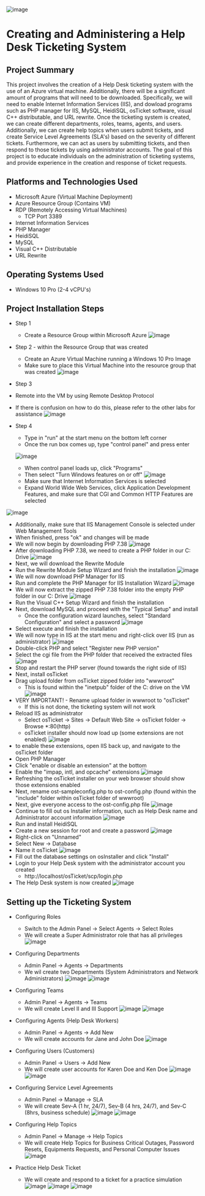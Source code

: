

![image](https://github.com/chriskhawaja/ticketingsystem/assets/153021794/a4262750-495a-4fcd-81b0-7387b8fbca1e)





<h1>Creating and Administering a Help Desk Ticketing System</h1>

<h2>Project Summary</h2>
This project involves the creation of a Help Desk ticketing system with the use of an Azure virtual machine. Additionally, there will be a significant amount of programs that will need to be downloaded. Specifically, we will need to enable Internet Information Services (IIS), and dowload programs such as PHP manager for IIS, MySQL, HeidiSQL, osTicket software, visual C++ distributable, and URL rewrite. Once the ticketing system is created, we can create different departments, roles, teams, agents, and users. Additionally, we can create help topics when users submit tickets, and create Service Level Agreements (SLA's) based on the severity of different tickets. Furthermore, we can act as users by submitting tickets, and then respond to those tickets by using administrator accounts. The goal of this project is to educate individuals on the administration of ticketing systems, and provide experience in the creation and response of ticket requests. 
<h2>Platforms and Technologies Used</h2>

- Microsoft Azure (Virtual Machine Deployment)
- Azure Resource Group (Contains VM)
- RDP (Remotely Accessing Virtual Machines)
  - TCP Port 3389
- Internet Information Services
- PHP Manager
- HeidiSQL
- MySQL
- Visual C++ Distributable
- URL Rewrite
<h2>Operating Systems Used </h2>

- Windows 10 Pro (2-4 vCPU's)

<h2>Project Installation Steps</h2>

- Step 1
  - Create a Resource Group within Microsoft Azure
![image](https://github.com/chriskhawaja/ticketingsystem/assets/153021794/88698d6a-43ad-430f-b331-c399cd577884)


- Step 2  - within the Resource Group that was created
  - Create an Azure Virtual Machine running a Windows 10 Pro Image
  - Make sure to place this Virtual Machine into the resource group that was created
![image](https://github.com/chriskhawaja/ticketingsystem/assets/153021794/0f60f238-cbfe-40fd-a5b3-4568c566de05)


- Step 3
 - Remote into the VM by using Remote Desktop Protocol 
  - If there is confusion on how to do this, please refer to the other labs for assistance
![image](https://github.com/chriskhawaja/ticketingsystem/assets/153021794/7dafb199-6ac0-455a-aa33-d32b74ca1faa)



- Step 4
   - Type in "run" at the start menu on the bottom left corner
   - Once the run box comes up, type "control panel" and press enter

    ![image](https://github.com/chriskhawaja/ticketingsystem/assets/153021794/c6aa20ed-95ce-4084-b6cb-0ba6c3ddc0d4)
  - When control panel loads up, click "Programs"
  - Then select "Turn Windows features on or off"
![image](https://github.com/chriskhawaja/ticketingsystem/assets/153021794/ebb6436d-e9f5-4b64-afb6-fe90e1d71a1b)
  - Make sure that Internet Information Services is selected
  - Expand World Wide Web Services, click Application Development Features, and make sure that CGI and Common HTTP Features are selected
    
![image](https://github.com/chriskhawaja/ticketingsystem/assets/153021794/524a3f4f-fd28-4833-85f7-4f47cb292ea1)
  - Additionally, make sure that IIS Management Console is selected under Web Management Tools
  - When finished, press "ok" and changes will be made
  - We will now begin by downloading PHP 7.38
![image](https://github.com/chriskhawaja/ticketingsystem/assets/153021794/b3021099-62bc-4982-bb43-6398b1f5f8b0)
  - After downloading PHP 7.38, we need to create a PHP folder in our C: Drive
![image](https://github.com/chriskhawaja/ticketingsystem/assets/153021794/b54bb74c-9fd3-4039-82f8-d0626365e6dc)
  - Next, we will download the Rewrite Module
  - Run the Rewrite Module Setup Wizard and finish the installation
![image](https://github.com/chriskhawaja/ticketingsystem/assets/153021794/c139c988-6dcf-46d7-a1d2-adeb45ba61d8)
  - We will now download PHP Manager for IIS
  - Run and complete the PHP Manager for IIS Installation Wizard
![image](https://github.com/chriskhawaja/ticketingsystem/assets/153021794/94569378-4585-4b0a-ac26-e473c0b065ee)
  - We will now extract the zipped PHP 7.38 folder into the empty PHP folder in our C: Drive
  ![image](https://github.com/chriskhawaja/ticketingsystem/assets/153021794/f7baf457-355c-43c5-b206-5913562f26ba)
  - Run the Visual C++ Setup Wizard and finish the installation
  - Next, download MySQL and proceed with the "Typical Setup" and install
    - Once the configuration wizard launches, select "Standard Configuration" and select a password
  ![image](https://github.com/chriskhawaja/ticketingsystem/assets/153021794/2fa48bd6-c515-4c4d-afc7-3fe99d51ec5e)
  - Select execute and finish the installation 
  - We will now type in IIS at the start menu and right-click over IIS (run as administrator)
![image](https://github.com/chriskhawaja/ticketingsystem/assets/153021794/09714785-5a2d-4bee-80df-12cc98bcee38)
  - Double-click PHP and select "Register new PHP version"
  - Select the cgi file from the PHP folder that received the extracted files 
![image](https://github.com/chriskhawaja/ticketingsystem/assets/153021794/4f6d7a0b-0d44-4bc4-8e57-e1b6b90efa2f)
  - Stop and restart the PHP server (found towards the right side of IIS)
  - Next, install osTicket
  - Drag upload folder from osTicket zipped folder into "wwwroot"
    - This is found within the "inetpub" folder of the C: drive on the VM
![image](https://github.com/chriskhawaja/ticketingsystem/assets/153021794/108d481b-e402-463c-a95c-97c57d7e5689)
  - VERY IMPORTANT! - Rename upload folder in wwwroot to "osTicket"
    - If this is not done, the ticketing system will not work
  - Reload IIS as administrator
    - Select osTicket -> Sites -> Default Web Site -> osTicket folder -> Browse *:80(http)
    - osTicket installer should now load up (some extensions are not enabled)
![image](https://github.com/chriskhawaja/ticketingsystem/assets/153021794/62ce7539-d4fd-4f5d-9738-1f70afb8d354)
  - to enable these extensions, open IIS back up, and navigate to the osTicket folder
  - Open PHP Manager
  - Click "enable or disable an extension" at the bottom
  - Enable the "impap, intl, and opcache" extensions
![image](https://github.com/chriskhawaja/ticketingsystem/assets/153021794/79e7278f-92ac-4515-8888-853bcdf866c1)
  - Refreshing the osTicket installer on your web browser should show those extensions enabled
  - Next, rename ost-sampleconfig.php to ost-config.php (found within the "include" folder within osTicket folder of wwwroot)
  - Next, give everyone access to the ost-config.php file
 ![image](https://github.com/chriskhawaja/ticketingsystem/assets/153021794/f94b6206-1ec5-453c-af75-c6959f885e36)
  - Continue to fill out os Installer information, such as Help Desk name and Administrator account information
![image](https://github.com/chriskhawaja/ticketingsystem/assets/153021794/f329db4c-25ee-46c4-8661-1aed8ba7f2a2)
  - Run and install HeidiSQL
  - Create a new session for root and create a password
![image](https://github.com/chriskhawaja/ticketingsystem/assets/153021794/75987d66-57bd-4248-a610-ce1d750ef396)
  - Right-click on "Unnamed"
  - Select New -> Database
  - Name it osTicket
![image](https://github.com/chriskhawaja/ticketingsystem/assets/153021794/4ccb7533-b770-4973-9d40-d92b3e463d55)
  - Fill out the database settings on osInstaller and click "Install"
  - Login to your Help Desk system with the administrator account you created
    - http://localhost/osTicket/scp/login.php
  - The Help Desk system is now created
![image](https://github.com/chriskhawaja/ticketingsystem/assets/153021794/c2cf290f-f777-4562-90a6-c618ea48b8b6)


   <h2>Setting up the Ticketing System</h2>

- Configuring Roles
  - Switch to the Admin Panel -> Select Agents -> Select Roles
  - We will create a Super Administrator role that has all privileges
![image](https://github.com/chriskhawaja/ticketingsystem/assets/153021794/1bea6ba1-cc3f-4ff3-8e97-8e85776dd268)

- Configuring Departments
  - Admin Panel -> Agents -> Departments
  - We wil create two Departments (System Administrators and Network Administrators)
![image](https://github.com/chriskhawaja/ticketingsystem/assets/153021794/1e1ca7b1-8ccb-4bed-aa1d-f51fb5c8c8bf)
![image](https://github.com/chriskhawaja/ticketingsystem/assets/153021794/2178a038-7af7-4cfb-b48f-a51e2d1fc2f8)

- Configuring Teams
  - Admin Panel -> Agents -> Teams
  - We will create Level II and III Support
![image](https://github.com/chriskhawaja/ticketingsystem/assets/153021794/0d51bcb3-046d-4ea9-9889-26da6e19860d)
![image](https://github.com/chriskhawaja/ticketingsystem/assets/153021794/1eaf3c42-8a3c-49bb-bbce-621428764d81)

- Configuring Agents (Help Desk Workers)
  - Admin Panel -> Agents -> Add New
  - We will create accounts for Jane and John Doe
![image](https://github.com/chriskhawaja/ticketingsystem/assets/153021794/603fbcce-14c2-4c74-9941-5198aa1fea76)

- Configuring Users (Customers)
  - Admin Panel -> Users -> Add New
  - We will create user accounts for Karen Doe and Ken Doe
![image](https://github.com/chriskhawaja/ticketingsystem/assets/153021794/73df9f5a-0fb2-40ce-873c-070921bcfb92)
![image](https://github.com/chriskhawaja/ticketingsystem/assets/153021794/8c2cd9eb-85cb-4b4e-96cb-bfdb2499ea71)

- Configuring Service Level Agreements
  - Admin Panel -> Manage -> SLA
  - We will create Sev-A (1 hr, 24/7), Sev-B (4 hrs, 24/7), and Sev-C (8hrs, business schedule)
![image](https://github.com/chriskhawaja/ticketingsystem/assets/153021794/d3f9fa0e-738a-4431-99ba-bbdf70fc9243)
![image](https://github.com/chriskhawaja/ticketingsystem/assets/153021794/91c0c804-8e38-4530-aded-ea15a9bd5e0e)

- Configuring Help Topics
  - Admin Panel -> Manage -> Help Topics
  - We will create Help Topics for Business Critical Outages, Password Resets, Equipments Requests, and Personal Computer Issues
![image](https://github.com/chriskhawaja/ticketingsystem/assets/153021794/dc390088-6bd5-426d-a223-7d9260a42ee8)

- Practice Help Desk Ticket
  - We will create and respond to a ticket for a practice simulation
![image](https://github.com/chriskhawaja/ticketingsystem/assets/153021794/cd3807a3-d197-4db7-a443-f7235d51a503)
![image](https://github.com/chriskhawaja/ticketingsystem/assets/153021794/e12291f0-198f-4e70-b4bc-bed42da3fb8f)
![image](https://github.com/chriskhawaja/ticketingsystem/assets/153021794/1c0c7c3f-e123-405b-981b-0c3a9b351ec9)

 

